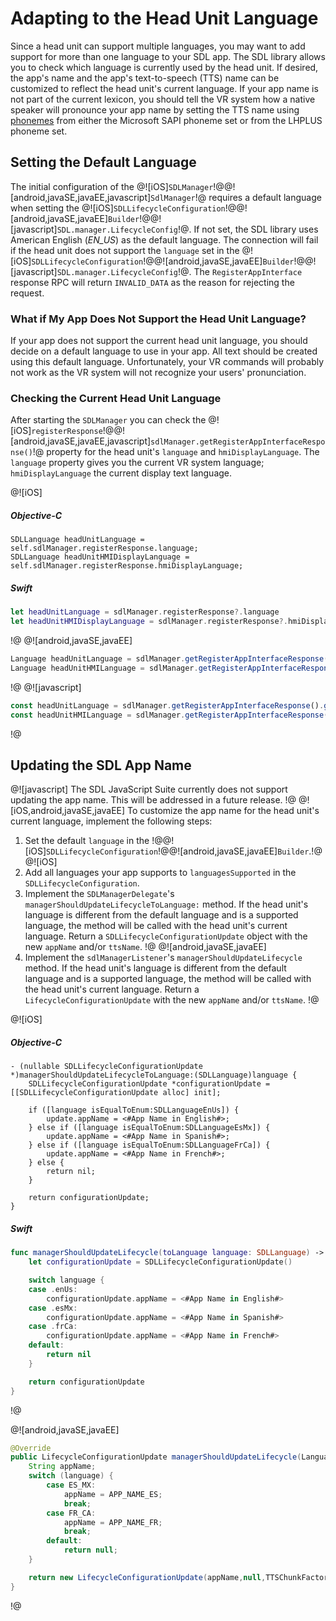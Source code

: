 # Adapting to the Head Unit Language
Since a head unit can support multiple languages, you may want to add support for more than one language to your SDL app. The SDL library allows you to check which language is currently used by the head unit. If desired, the app's name and the app's text-to-speech (TTS) name can be customized to reflect the head unit's current language. If your app name is not part of the current lexicon, you should tell the VR system how a native speaker will pronounce your app name by setting the TTS name using [phonemes](https://en.wikipedia.org/wiki/Phoneme) from either the Microsoft SAPI phoneme set or from the LHPLUS phoneme set.

## Setting the Default Language
The initial configuration of the @![iOS]`SDLManager`!@@![android,javaSE,javaEE,javascript]`SdlManager`!@ requires a default language when setting the @![iOS]`SDLLifecycleConfiguration`!@@![android,javaSE,javaEE]`Builder`!@@![javascript]`SDL.manager.LifecycleConfig`!@. If not set, the SDL library uses American English (*EN_US*) as the default language. The connection will fail if the head unit does not support the `language` set in the @![iOS]`SDLLifecycleConfiguration`!@@![android,javaSE,javaEE]`Builder`!@@![javascript]`SDL.manager.LifecycleConfig`!@. The `RegisterAppInterface` response RPC will return `INVALID_DATA` as the reason for rejecting the request.

### What if My App Does Not Support the Head Unit Language?
If your app does not support the current head unit language, you should decide on a default language to use in your app. All text should be created using this default language. Unfortunately, your VR commands will probably not work as the VR system will not recognize your users' pronunciation.


### Checking the Current Head Unit Language
After starting the `SDLManager` you can check the @![iOS]`registerResponse`!@@![android,javaSE,javaEE,javascript]`sdlManager.getRegisterAppInterfaceResponse()`!@ property for the head unit's `language` and `hmiDisplayLanguage`. The `language` property gives you the current VR system language; `hmiDisplayLanguage` the current display text language.

@![iOS]
##### Objective-C
```objc
SDLLanguage headUnitLanguage = self.sdlManager.registerResponse.language;
SDLLanguage headUnitHMIDisplayLanguage = self.sdlManager.registerResponse.hmiDisplayLanguage;
```

##### Swift
```swift
let headUnitLanguage = sdlManager.registerResponse?.language
let headUnitHMIDisplayLanguage = sdlManager.registerResponse?.hmiDisplayLanguage
```
!@
@![android,javaSE,javaEE]
```java
Language headUnitLanguage = sdlManager.getRegisterAppInterfaceResponse().getLanguage();
Language headUnitHMILanguage = sdlManager.getRegisterAppInterfaceResponse().getHmiDisplayLanguage();
```
!@
@![javascript]
```javascript
const headUnitLanguage = sdlManager.getRegisterAppInterfaceResponse().getLanguage();
const headUnitHMILanguage = sdlManager.getRegisterAppInterfaceResponse().getHmiDisplayLanguage();
```
!@

## Updating the SDL App Name
@![javascript]
The SDL JavaScript Suite currently does not support updating the app name. This will be addressed in a future release.
!@
@![iOS,android,javaSE,javaEE]
To customize the app name for the head unit's current language, implement the following steps:

1. Set the default `language` in the !@@![iOS]`SDLLifecycleConfiguration`!@@![android,javaSE,javaEE]`Builder`.!@
@![iOS]
2. Add all languages your app supports to `languagesSupported` in the `SDLLifecycleConfiguration`.
3. Implement the `SDLManagerDelegate`'s `managerShouldUpdateLifecycleToLanguage:` method. If the head unit's language is different from the default language and is a supported language, the method will be called with the head unit's current language. Return a `SDLLifecycleConfigurationUpdate` object with the new `appName` and/or `ttsName`.
!@
@![android,javaSE,javaEE]
2. Implement the `sdlManagerListener`'s `managerShouldUpdateLifecycle` method. If the head unit's language is different from the default language and is a supported language, the method will be called with the head unit's current language. Return a `LifecycleConfigurationUpdate` with the new `appName` and/or `ttsName`.
!@

@![iOS]
##### Objective-C
```objc
- (nullable SDLLifecycleConfigurationUpdate *)managerShouldUpdateLifecycleToLanguage:(SDLLanguage)language {
    SDLLifecycleConfigurationUpdate *configurationUpdate = [[SDLLifecycleConfigurationUpdate alloc] init];

    if ([language isEqualToEnum:SDLLanguageEnUs]) {
        update.appName = <#App Name in English#>;
    } else if ([language isEqualToEnum:SDLLanguageEsMx]) {
        update.appName = <#App Name in Spanish#>;
    } else if ([language isEqualToEnum:SDLLanguageFrCa]) {
        update.appName = <#App Name in French#>;
    } else {
        return nil;
    }

    return configurationUpdate;
}
```

##### Swift
```swift
func managerShouldUpdateLifecycle(toLanguage language: SDLLanguage) -> SDLLifecycleConfigurationUpdate? {
    let configurationUpdate = SDLLifecycleConfigurationUpdate()

    switch language {
    case .enUs:
        configurationUpdate.appName = <#App Name in English#>
    case .esMx:
        configurationUpdate.appName = <#App Name in Spanish#>
    case .frCa:
        configurationUpdate.appName = <#App Name in French#>
    default:
        return nil
    }

    return configurationUpdate
}
```
!@

@![android,javaSE,javaEE]
```java
@Override
public LifecycleConfigurationUpdate managerShouldUpdateLifecycle(Language language){
    String appName;
    switch (language) {
        case ES_MX:
            appName = APP_NAME_ES;
            break;
        case FR_CA:
            appName = APP_NAME_FR;
            break;
        default:
            return null;
    }

    return new LifecycleConfigurationUpdate(appName,null,TTSChunkFactory.createSimpleTTSChunks(appName), null);
}
```
!@
